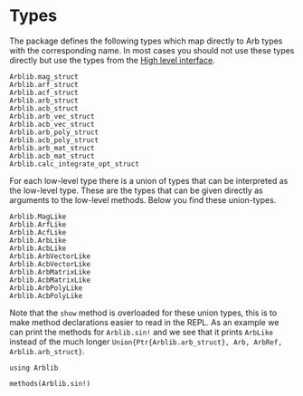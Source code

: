# Types

The package defines the following types which map directly to Arb
types with the corresponding name. In most cases you should not use
these types directly but use the types from the [High level
interface](interface-types.md).

``` @docs
Arblib.mag_struct
Arblib.arf_struct
Arblib.acf_struct
Arblib.arb_struct
Arblib.acb_struct
Arblib.arb_vec_struct
Arblib.acb_vec_struct
Arblib.arb_poly_struct
Arblib.acb_poly_struct
Arblib.arb_mat_struct
Arblib.acb_mat_struct
Arblib.calc_integrate_opt_struct
```

For each low-level type there is a union of types that can be
interpreted as the low-level type. These are the types that can be
given directly as arguments to the low-level methods. Below you find
these union-types.

``` @docs
Arblib.MagLike
Arblib.ArfLike
Arblib.AcfLike
Arblib.ArbLike
Arblib.AcbLike
Arblib.ArbVectorLike
Arblib.AcbVectorLike
Arblib.ArbMatrixLike
Arblib.AcbMatrixLike
Arblib.ArbPolyLike
Arblib.AcbPolyLike
```

Note that the `show` method is overloaded for these union types, this
is to make method declarations easier to read in the REPL. As an
example we can print the methods for `Arblib.sin!` and we see that it
prints `ArbLike` instead of the much longer
`Union{Ptr{Arblib.arb_struct}, Arb, ArbRef, Arblib.arb_struct}`.

``` @repl
using Arblib

methods(Arblib.sin!)
```
